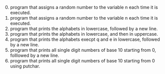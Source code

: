 0.  program that assigns a random number to the variable n each time it is executed.
1. program that assigns a random number to the variable n each time it is executed.
2. program that prints the alphabets in lowercase, followed by a new line.
3. program that prints the alphabets in lowercase, and then in uppercase.
4. program that prints the alphabets execpt q and e in lowercase, followed by a new line.
5. program that prints all single digit numbers of base 10 starting from 0, folllowed by a new line.
6. program that prints all single digit numbers of base 10 starting from 0 using putchar.
